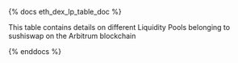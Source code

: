{% docs eth_dex_lp_table_doc %}

This table contains details on different Liquidity Pools belonging to sushiswap on the Arbitrum blockchain

{% enddocs %}
